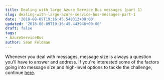 ```yaml
---
title: Dealing with large Azure Service Bus messages (part 1)
slug: dealing-with-large-azure-service-bus-messages-part-1
date: '2018-08-09T19:16:45.548312+00:00'
updated: '2018-08-09T19:16:45.443946+00:00'
draft: false
tags:
- AzureServiceBus
author: Sean Feldman
---
```

Whenever you deal with messages, message size is always a question you'll have to answer and address. If you're interested some of the factors going into message size and high-level options to tackle the challenge, continue [here](https://www.serverless360.com/blog/deal-with-large-service-bus-messages).
